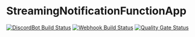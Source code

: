 # StreamingNotificationFunctionApp
[![DiscordBot Build Status](https://dev.azure.com/royweller/StreamUtilities/_apis/build/status/DiscordBot?branchName=refs%2Fpull%2F3%2Fmerge)](https://dev.azure.com/royweller/StreamUtilities/_build/latest?definitionId=8&branchName=refs%2Fpull%2F3%2Fmerge)
[![Webhook Build Status](https://dev.azure.com/royweller/StreamUtilities/_apis/build/status/Webhook?branchName=refs%2Fpull%2F3%2Fmerge)](https://dev.azure.com/royweller/StreamUtilities/_build/latest?definitionId=9&branchName=refs%2Fpull%2F3%2Fmerge)
[![Quality Gate Status](https://sonarcloud.io/api/project_badges/measure?project=RAW1303_StreamingNotificationFunctionApp&metric=alert_status)](https://sonarcloud.io/summary/new_code?id=RAW1303_StreamingNotificationFunctionApp)
